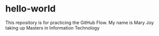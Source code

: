 # hello-world
This repository is for practicing the GitHub Flow.
My name is Mary Joy taking up Masters in Information Technology
